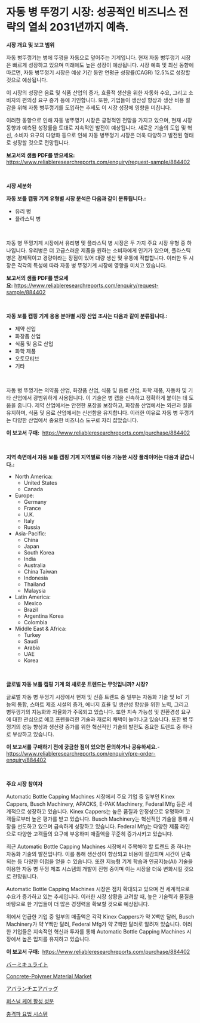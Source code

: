 <p><h1>자동 병 뚜껑기 시장: 성공적인 비즈니스 전략의 열쇠 2031년까지 예측.</h1></p><p><strong>시장 개요 및 보고 범위</strong></p>
<p><p>자동 병뚜껑기는 병에 뚜껑을 자동으로 덮어주는 기계입니다. 현재 자동 병뚜껑기 시장은 빠르게 성장하고 있으며 미래에도 높은 성장이 예상됩니다. 시장 예측 및 최신 동향에 따르면, 자동 병뚜껑기 시장은 예상 기간 동안 연평균 성장률(CAGR) 12.5%로 성장할 것으로 예상됩니다. </p><p>이 시장의 성장은 음료 및 식품 산업의 증가, 효율적 생산을 위한 자동화 수요, 그리고 소비자의 편의성 요구 증가 등에 기인합니다. 또한, 기업들이 생산성 향상과 생산 비용 절감을 위해 자동 병뚜껑기를 도입하는 추세도 이 시장 성장에 영향을 미칩니다. </p><p>이러한 동향으로 인해 자동 병뚜껑기 시장은 긍정적인 전망을 가지고 있으며, 현재 시장 동향과 예측된 성장률을 토대로 지속적인 발전이 예상됩니다. 새로운 기술의 도입 및 혁신, 소비자 요구의 다양화 등으로 인해 자동 병뚜껑기 시장은 더욱 다양하고 발전된 형태로 성장할 것으로 전망됩니다.</p></p>
<p><strong>보고서의 샘플 PDF를 받으세요:</strong> <a href="https://www.reliableresearchreports.com/enquiry/request-sample/884402">https://www.reliableresearchreports.com/enquiry/request-sample/884402</a></p>
<p>&nbsp;</p>
<p><strong>시장 세분화</strong></p>
<p><strong>자동 보틀 캡핑 기계 유형별 시장 분석은 다음과 같이 분류됩니다.:</strong></p>
<p><ul><li>유리 병</li><li>플라스틱 병</li></ul></p>
<p>&nbsp;</p>
<p><p>자동 병 뚜껑기계 시장에서 유리병 및 플라스틱 병 시장은 두 가지 주요 시장 유형 중 하나입니다. 유리병은 더 고급스러운 제품을 원하는 소비자에게 인기가 있으며, 플라스틱 병은 경제적이고 경량이라는 장점이 있어 대량 생산 및 유통에 적합합니다. 이러한 두 시장은 각각의 특성에 따라 자동 병 뚜껑기계 시장에 영향을 미치고 있습니다.</p></p>
<p><strong>보고서의 샘플 PDF를 받으세요:</strong>&nbsp;<a href="https://www.reliableresearchreports.com/enquiry/request-sample/884402">https://www.reliableresearchreports.com/enquiry/request-sample/884402</a></p>
<p>&nbsp;</p>
<p><strong> 자동 보틀 캡핑 기계 응용 분야별 시장 산업 조사는 다음과 같이 분류됩니다.:</strong></p>
<p><ul><li>제약 산업</li><li>화장품 산업</li><li>식품 및 음료 산업</li><li>화학 제품</li><li>오토모티브</li><li>기타</li></ul></p>
<p>&nbsp;</p>
<p><p>자동 병 뚜껑기는 의약품 산업, 화장품 산업, 식품 및 음료 산업, 화학 제품, 자동차 및 기타 산업에서 광범위하게 사용됩니다. 이 기술은 병 캡을 신속하고 정확하게 붙이는 데 도움을 줍니다. 제약 산업에서는 안전한 포장을 보장하고, 화장품 산업에서는 외관과 질을 유지하며, 식품 및 음료 산업에서는 신선함을 유지합니다. 이러한 이유로 자동 병 뚜껑기는 다양한 산업에서 중요한 비즈니스 도구로 자리 잡았습니다.</p></p>
<p><strong>이 보고서 구매:</strong>&nbsp; <a href="https://www.reliableresearchreports.com/purchase/884402">https://www.reliableresearchreports.com/purchase/884402</a></p>
<p>&nbsp;</p>
<p><strong>지역 측면에서 자동 보틀 캡핑 기계 지역별로 이용 가능한 시장 플레이어는 다음과 같습니다.:</strong></p>
<p><ul>
    <li>
        North America:
        <ul>
            <li>United States</li>
            <li>Canada</li>
        </ul>
    </li>
    <li>
        Europe:
        <ul>
            <li>Germany</li>
            <li>France</li>
            <li>U.K.</li>
            <li>Italy</li>
            <li>Russia</li>
        </ul>
    </li>
    <li>
        Asia-Pacific:
        <ul>
            <li>China</li>
            <li>Japan</li>
            <li>South Korea</li>
            <li>India</li>
            <li>Australia</li>
            <li>China Taiwan</li>
            <li>Indonesia</li>
            <li>Thailand</li>
            <li>Malaysia</li>
        </ul>
    </li>
    <li>
        Latin America:
        <ul>
            <li>Mexico</li>
            <li>Brazil</li>
            <li>Argentina Korea</li>
            <li>Colombia</li>
        </ul>
    </li>
    <li>
        Middle East & Africa:
        <ul>
            <li>Turkey</li>
            <li>Saudi</li>
            <li>Arabia</li>
            <li>UAE</li>
            <li>Korea</li>
        </ul>
    </li>
    </ul></p>
<p>&nbsp;</p>
<p><strong>글로벌 자동 보틀 캡핑 기계 의 새로운 트렌드는 무엇입니까? 시장?</strong></p>
<p><p>글로벌 자동 병 뚜껑기 시장에서 현재 및 신흥 트렌드 중 일부는 자동화 기술 및 IoT 기능의 통합, 스마트 제조 시설의 증가, 에너지 효율 및 생산성 향상을 위한 노력, 그리고 병뚜껑기의 지능화와 자율화가 주목되고 있습니다. 또한 지속 가능성 및 친환경성 요구에 대한 관심으로 에코 프렌들리한 기술과 재료의 채택이 늘어나고 있습니다. 또한 병 뚜껑기의 성능 향상과 생산량 증가를 위한 혁신적인 기술의 발전도 중요한 트렌드 중 하나로 부상하고 있습니다.</p></p>
<p><strong>이 보고서를 구매하기 전에 궁금한 점이 있으면 문의하거나 공유하세요.</strong>- <a href="https://www.reliableresearchreports.com/enquiry/pre-order-enquiry/884402">https://www.reliableresearchreports.com/enquiry/pre-order-enquiry/884402</a></p>
<p>&nbsp;</p>
<p><strong>주요 시장 참여자</strong></p>
<p><p>Automatic Bottle Capping Machines 시장에서 주요 기업 중 일부인 Kinex Cappers, Busch Machinery, APACKS, E-PAK Machinery, Federal Mfg 등은 세계적으로 성장하고 있습니다. Kinex Cappers는 높은 품질과 안정성으로 유명하며 고객들로부터 높은 평가를 받고 있습니다. Busch Machinery는 혁신적인 기술을 통해 시장을 선도하고 있으며 급속하게 성장하고 있습니다. Federal Mfg는 다양한 제품 라인으로 다양한 고객들의 요구에 부응하며 매출액을 꾸준히 증가시키고 있습니다.</p><p>최근 Automatic Bottle Capping Machines 시장에서 주목해야 할 트렌드 중 하나는 자동화 기술의 발전입니다. 이를 통해 생산성이 향상되고 비용이 절감되며 시간이 단축되는 등 다양한 이점을 얻을 수 있습니다. 또한 지능형 기계 학습과 인공지능(AI) 기술을 이용한 자동 병 뚜껑 제조 시스템의 개발이 진행 중이며 이는 시장을 더욱 변화시킬 것으로 전망됩니다.</p><p>Automatic Bottle Capping Machines 시장은 점차 확대되고 있으며 전 세계적으로 수요가 증가하고 있는 추세입니다. 이러한 시장 상황을 고려할 때, 높은 기술력과 품질을 바탕으로 한 기업들이 더 많은 경쟁력을 확보할 것으로 예상됩니다.</p><p>위에서 언급한 기업 중 일부의 매출액은 각각 Kinex Cappers가 약 X백만 달러, Busch Machinery가 약 Y백만 달러, Federal Mfg가 약 Z백만 달러로 알려져 있습니다. 이러한 기업들은 지속적인 혁신과 투자를 통해 Automatic Bottle Capping Machines 시장에서 높은 입지를 유지하고 있습니다.</p></p>
<p><strong>이 보고서 구매:</strong>&nbsp;&nbsp;<a href="https://www.reliableresearchreports.com/purchase/884402">https://www.reliableresearchreports.com/purchase/884402</a></p>
<p><p><a href="https://github.com/cnnriuez22368/Market-Research-Report-List-1/blob/main/3876149633.md">バーミキュライト</a></p><p><a href="https://github.com/Krish2023na/Market-Research-Report-List-3/blob/main/concrete-polymer-material-market.md">Concrete-Polymer Material Market</a></p><p><a href="https://medium.com/@briaabshire64/%E3%82%A2%E3%83%90%E3%83%A9%E3%83%B3%E3%83%81%E3%82%A8%E3%82%A2%E3%83%90%E3%83%83%E3%82%B0%E5%B8%82%E5%A0%B4%E5%88%86%E6%9E%90-%E3%81%9D%E3%81%AEcagr-%E5%B8%82%E5%A0%B4%E3%82%BB%E3%82%B0%E3%83%A1%E3%83%B3%E3%83%86%E3%83%BC%E3%82%B7%E3%83%A7%E3%83%B3-%E3%81%8A%E3%82%88%E3%81%B3%E3%82%B0%E3%83%AD%E3%83%BC%E3%83%90%E3%83%AB%E7%94%A3%E6%A5%AD%E6%A6%82%E8%A6%81-d1a5afd7f098">アバランチエアバッグ</a></p><p><a href="https://medium.com/@joeyjohns20/%EA%B0%9C%EC%9D%B8%EC%9A%A9%ED%92%88-%ED%99%9C%EC%84%B1-%EC%84%B1%EB%B6%84-%EC%8B%9C%EC%9E%A5-%EC%9C%A0%ED%98%95-%EC%9D%91%EC%9A%A9-%EB%B0%8F-%EC%A7%80%EB%A6%AC%EB%B3%84-%EC%A2%85%ED%95%A9-%ED%8F%89%EA%B0%80-9f54b2a8d36a">퍼스널 케어 활성 성분</a></p><p><a href="https://github.com/vs10l4sfg5c/Market-Research-Report-List-1/blob/main/6446537325.md">충격파 요법 시스템</a></p></p>
